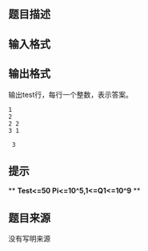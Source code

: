 


## 题目描述
## 输入格式
## 输出格式
输出test行，每行一个整数，表示答案。

```input1
1
2
2 2
3 1

```
```output1
 3
```

## 提示
** **Test<=50 Pi<=10^5,1<=Q1<=10^9** ** 
## 题目来源
没有写明来源


